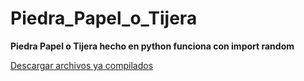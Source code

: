 # Piedra_Papel_o_Tijera
__Piedra Papel o Tijera hecho en python funciona con import random__


[Descargar archivos ya compilados](blob:https://github.com/4478939c-422e-4ba0-a7ae-b029d6d82696)
